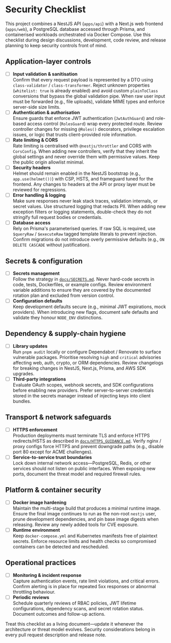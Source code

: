 # Security Checklist

This project combines a NestJS API (`apps/api`) with a Next.js web frontend (`apps/web`), a PostgreSQL database accessed through Prisma, and containerised workloads orchestrated via Docker Compose. Use this checklist during design discussions, development, code review, and release planning to keep security controls front of mind.

## Application-layer controls

- [ ] **Input validation & sanitisation**  
      Confirm that every request payload is represented by a DTO using `class-validator` / `class-transformer`. Reject unknown properties (`whitelist: true` is already enabled) and avoid custom `plainToClass` conversions that bypass the global validation pipe. When raw user input must be forwarded (e.g., file uploads), validate MIME types and enforce server-side size limits.
- [ ] **Authentication & authorisation**  
      Ensure guards that enforce JWT authentication (`JwtAuthGuard`) and role-based access control (`RolesGuard`) wrap every protected route. Review controller changes for missing `@Roles()` decorators, privilege escalation issues, or logic that trusts client-provided role information.
- [ ] **Rate limiting & CORS**  
      Rate limiting is centralised with `@nestjs/throttler` and CORS with `CorsConfig`. When adding new controllers, verify that they inherit the global settings and never override them with permissive values. Keep the public origin allowlist minimal.
- [ ] **Security headers**  
      Helmet should remain enabled in the NestJS bootstrap (e.g., `app.use(helmet())`) with CSP, HSTS, and frameguard tuned for the frontend. Any changes to headers at the API or proxy layer must be reviewed for regressions.
- [ ] **Error handling & logging**  
      Make sure responses never leak stack traces, validation internals, or secret values. Use structured logging that redacts PII. When adding new exception filters or logging statements, double-check they do not stringify full request bodies or credentials.
- [ ] **Database access**  
      Rely on Prisma's parameterised queries. If raw SQL is required, use `$queryRaw` / `$executeRaw` tagged template literals to prevent injection. Confirm migrations do not introduce overly permissive defaults (e.g., `ON DELETE CASCADE` without justification).

## Secrets & configuration

- [ ] **Secrets management**  
      Follow the strategy in [`docs/SECRETS.md`](docs/SECRETS.md). Never hard-code secrets in code, tests, Dockerfiles, or example configs. Review environment variable additions to ensure they are covered by the documented rotation plan and excluded from version control.
- [ ] **Configuration defaults**  
      Keep development defaults secure (e.g., minimal JWT expirations, mock providers). When introducing new flags, document safe defaults and validate they honour `NODE_ENV` distinctions.

## Dependency & supply-chain hygiene

- [ ] **Library updates**  
      Run `pnpm audit` locally or configure Dependabot / Renovate to surface vulnerable packages. Prioritise resolving `high` and `critical` advisories affecting web, auth, crypto, or ORM dependencies. Review changelogs for breaking changes in NestJS, Next.js, Prisma, and AWS SDK upgrades.
- [ ] **Third-party integrations**  
      Evaluate OAuth scopes, webhook secrets, and SDK configurations before enabling new providers. Prefer server-to-server credentials stored in the secrets manager instead of injecting keys into client bundles.

## Transport & network safeguards

- [ ] **HTTPS enforcement**  
      Production deployments must terminate TLS and enforce HTTPS redirects/HSTS as described in [`docs/HTTPS_GUIDANCE.md`](docs/HTTPS_GUIDANCE.md). Verify nginx / proxy configs force HTTPS and prevent downgrade paths (e.g., disable port 80 except for ACME challenges).
- [ ] **Service-to-service trust boundaries**  
      Lock down internal network access—PostgreSQL, Redis, or other services should not listen on public interfaces. When exposing new ports, document the threat model and required firewall rules.

## Platform & container security

- [ ] **Docker image hardening**  
      Maintain the multi-stage build that produces a minimal runtime image. Ensure the final image continues to run as the non-root `nestjs` user, prune development dependencies, and pin base image digests when releasing. Review any newly added tools for CVE exposure.
- [ ] **Runtime environment**  
      Keep `docker-compose.yml` and Kubernetes manifests free of plaintext secrets. Enforce resource limits and health checks so compromised containers can be detected and rescheduled.

## Operational practices

- [ ] **Monitoring & incident response**  
      Capture authentication events, rate limit violations, and critical errors. Confirm alerting is in place for repeated 5xx responses or abnormal throttling behaviour.
- [ ] **Periodic reviews**  
      Schedule quarterly reviews of RBAC policies, JWT lifetime configurations, dependency scans, and secret rotation status. Document outcomes and follow-up actions.

Treat this checklist as a living document—update it whenever the architecture or threat model evolves. Security considerations belong in every pull request description and release note.
